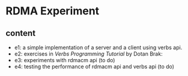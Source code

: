# RDMA Experiment
## content
- e1: a simple implementation of a server and a client using verbs api.
- e2: exercises in *Verbs Programming Tutorial* by Dotan Brak: 
- e3: experiments with rdmacm api (to do)
- e4: testing the performance of rdmacm api and verbs api (to do)